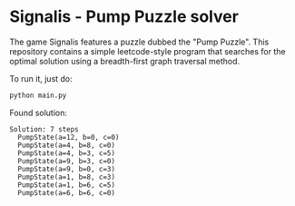# Signalis - Pump Puzzle solver

The game Signalis features a puzzle dubbed the "Pump Puzzle". This repository contains a simple leetcode-style program that searches for the optimal solution using a breadth-first graph traversal method.

To run it, just do:

```bash
python main.py
```

Found solution:

```
Solution: 7 steps
  PumpState(a=12, b=0, c=0)
  PumpState(a=4, b=8, c=0)
  PumpState(a=4, b=3, c=5)
  PumpState(a=9, b=3, c=0)
  PumpState(a=9, b=0, c=3)
  PumpState(a=1, b=8, c=3)
  PumpState(a=1, b=6, c=5)
  PumpState(a=6, b=6, c=0)
```
